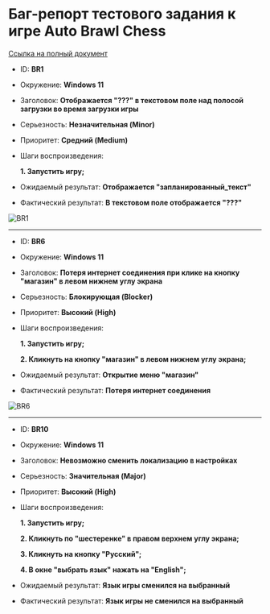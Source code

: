 # Баг-репорт тестового задания к игре Auto Brawl Chess 
[Ссылка на полный документ](https://docs.google.com/spreadsheets/d/1VPrh7sFxJQejn4MKhpk1rSafQR9LVw4ocQVcgrzSM3E/edit#gid=0)

- ID: **BR1**
- Окружение: **Windows 11**
- Заголовок: **Отображается "???" в текстовом поле над полосой загрузки во время загрузки игры**
- Серьезность: **Незначительная (Minor)**
- Приоритет: **Средний (Medium)**
- Шаги воспроизведения: 

  **1. Запустить игру;**
- Ожидаемый результат: **Отображается "запланированный_текст"**
- Фактический результат: **В текстовом поле отображается "???"**

![BR1](https://lh3.googleusercontent.com/u/0/docs/AJ-UkIsF4Q6eBu0QslFYkhIbuoXfy9caRE2QwEEhojXl0PfMrHQiNFCzM9n0HPySDeWfGSGzbNAo-6nzzP46oACJzNnAVFI5h8dA9dlpiTWjAGbDVZGlVHOU3ednAjtcdCdbjYOA39K0gNLg9dMJ9S3Klre6EBzSxNizo6uXkYVGyK7CN4_qbRNpuyw6xwPIiYoa-m3Xg0VLoZ4e0frqTFES29gbp2YYRXEjBUHhept0zwxKNWKyVH_ugpmtmhGgvDx7W2jQpYYeslX188qDBv-4DKp9qQgdS4cy6J3XuRu7G3CihAU6zfDDo38o8LJsQeGXtfOSx4piQkBqrvBCVQJt08YlTTfU-pjbLCiXPxu0NEfgGjqW97nJzyPcQn8eNlbCWo6A3SAQI-MZDCHqRkaJCF5YliVsV-XwUZXA8cI0hmQRvJVIGhwUgUye0HDKukXDb99541eyuhgF-mIMvqcFNhZLP14VjGVTyAQBRcs8YybdW5VT0c0habjq8_l5WBsFBN05MvjaqLAyOcANWinIOJ6Lta_CJXpS3Rf7lkZF3STMFLW6T_-Q1Bsy_WzsA45vgSSscIzm2wWlziEAB51_QTL6HvkaT0u62TAhw0STATeEzCsBk9qkGhwOiGAGY6_KWWYV54clRm9aK9ojdyiHTLm2fpUl2sMNhbwpCO_TbVck9S-EtXZuQefjHq6agY9RtgYya6JQ-03_Pm9EcY53z2kiSL10uslYiKlJCrdJqvxHs1UFeAwMG_evMORsUYSDq3TqFAJAl3KBBaB-H1y3efNfIPFS75OWpjQsuGskh9ZNcM7R22j7tPw_iHY9hrdn9qvHYrSKPC1b9cnnYJOfw8RNFzsCUhdU8lzr_tRinyu1gFW34aDlXd5LCa0xQsfoVGujuECkh-2NM5pGP88ack6eWOdRnYswETePLrEDSQuqeqq348uHh-6HRpkO2fY96PeoRPh87626XSoYiD4A)

---

- ID: **BR6**
- Окружение: **Windows 11**
- Заголовок: **Потеря интернет соединения при клике на кнопку "магазин" в левом нижнем углу экрана**
- Серьезность: **Блокирующая (Blocker)**
- Приоритет: **Высокий (High)**
- Шаги воспроизведения: 

  **1. Запустить игру;**
  
  **2. Кликнуть на кнопку "магазин" в левом нижнем углу экрана;**
- Ожидаемый результат: **Открытие меню "магазин"**
- Фактический результат: **Потеря интернет соединения**

![BR6](https://lh3.googleusercontent.com/u/0/docs/AJ-UkIsnRwa50gS2cnLYi8_5YU1Hw_X1PFWAzQPIVxMGzNZaXkDu5u1OgGsqZcirUwlRgd5QHJW-9RwLZhFQSvMK6EDiQrsAZ8haH-folnuejwbhu3WFldrKNdzXQZY3dYVhGPQW9-rKGpQz2oNeRepc5wZTxsyKbSTv8If__BNfZGv62Oq0AWknll2l8pAgjuxO9-lgjWWJjUODIyosQcVpr62Id3f1NlmHgh7DtqLIfteaDMNQa5EubTAuiDNAooLJquZ-62nKpfs8Ew_V_GfeUJwbf6fQVygtxZQFzXa_4684r_r8LCVnvC5S6Uzd3ZWKA4Z0mtgOm45dE46VAaJjFpINcgrDynZ5r2R3bU16dc8e0fRDV8baPGn9lYJTG5SdgKS40qGJlxsa1SQg_h031elA3lsSPAPzbMwFpnULR-SYSJff5kd0q2B0wyJY3TCCVldfemyPnV4R5q9f4RwmS5kRrmtWEeKWCgE5d-4r5tT0OuGOP5RY_ewB2jxeVXvl4QcbdAOX9C39eIttE6ibIhDPhzJpDz5l6VCQgPDjkmdo9tfkxr0JOY_2Z0ZqXRO117H0XL4p9yaqGVFcaIW2zPmhxRk0jzEr4w5OLsBvS9-E-s6XFsNrAYgi7XPSxMLPeqWBpNfBh_AChmhxAiBbtxNu6acCfzirorQMjM8NqmXocUpm870zSHRJ4wsAMoW3qCIdTE-edlSuJTZIwHBZA-5ytxfPfgDKzgNDcRZGmNGFxDCklBZ1cvNy79VXTzYc8l_W9Bbh7N6611vQqLUghfdQtNpiyXe0suyrVWb295JdxE3CwJF9Va5mDjbaX6I_ByQX3Z89VObLpdArKffI6UpWeFYFxJK8Ub3YWjnLbl7lkZHoq69RtJ8kXqeddKazrRcSAEaOeWAD1pALaZwdi0uDj8EwZt0kIEFxMByfSe-zqNUIBa45eKT-MHdOALzXDxa-9ya58gU5TyS8c1Gh)

---

- ID: **BR10**
- Окружение: **Windows 11**
- Заголовок: **Невозможно сменить локализацию в настройках**
- Серьезность: **Значительная (Major)**
- Приоритет: **Высокий (High)**
- Шаги воспроизведения:
 
  **1. Запустить игру;**

  **2. Кликнуть по "шестеренке" в правом верхнем углу экрана;**
  
  **3. Кликнуть на кнопку "Русский";**
  
  **4. В окне "выбрать язык" нажать на "English";**
  
- Ожидаемый результат: **Язык игры сменился на выбранный**
- Фактический результат: **Язык игры не сменился на выбранный**
